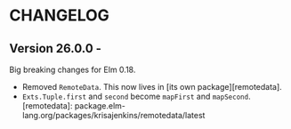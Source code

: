 # CHANGELOG

## Version 26.0.0 -

Big breaking changes for Elm 0.18.

* Removed `RemoteData`. This now lives in [its own package][remotedata].
* `Exts.Tuple.first` and `second` become `mapFirst` and `mapSecond`.
[remotedata]: package.elm-lang.org/packages/krisajenkins/remotedata/latest

